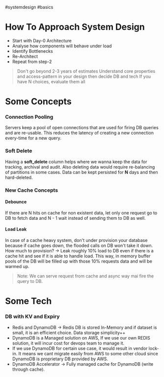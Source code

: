 #systemdesign #basics 
# How To Approach System Design
- Start with Day-0 Architecture
- Analyse how components will behave under load
- Identify Bottlenecks
- Re-Architect
- Repeat from step-2

>Don't go beyond 2-3 years of estimates
>Understand core properties and access-pattern in your design then decide DB and tech
>If you have N choices, evaluate them all
# Some Concepts
### Connection Pooling
Servers keep a pool of open connections that are used for firing DB queries and are re-usable. This reduces the latency of creating a new connection every-time for a new query.
### Soft Delete
Having a **soft_delete** column helps where we wanna keep the data for tracking, archival and audit. Also deleting data would require re-balancing of partitions in some cases.
Data can be kept persisted for **N** days and then hard-deleted.
### New Cache Concepts
#### Debounce
If there are N hits on cache for non existent data, let only one request go to DB to fetch data and N - 1 wait instead of sending them to DB as well.
#### Load Leak
In case of a cache heavy system, don't under provision your database because if cache goes down, the flooded calls on DB won't take it down. 
How much to provision? -> Leak roughly 10% load to DB even if there is a cache hit and see if it is able to handle load. This way, in memory buffer pools of the DB will be filled up with those 10% requests data and will be warmed up.
>Note: We can serve request from cache and async way mai fire the query to DB.
# Some Tech
### DB with KV and Expiry
- Redis and DynamoDB -> Redis DB is stored In-Memory and if dataset is small, it is an efficient choice. Data storage simplicity++
- DynamoDB is a Managed solution on AWS, If we use our own REDIS solution, it will incur cost for devops team to manage it.
- If we use DynamoDB for certain use case, it would result in vendor lock-in. It means we cant migrate easily from AWS to some other cloud since DynamoDB is proprietary DB provided by AWS.
- DynamoDB Accelerator -> Fully managed cache for DynamoDB (write through cache).





